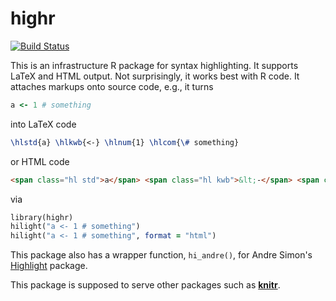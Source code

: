 # highr

[![Build Status](https://travis-ci.org/yihui/highr.png)](https://travis-ci.org/yihui/highr)

This is an infrastructure R package for syntax highlighting. It supports
LaTeX and HTML output. Not surprisingly, it works best with R code. It
attaches markups onto source code, e.g., it turns

```ruby
a <- 1 # something
```

into LaTeX code

```latex
\hlstd{a} \hlkwb{<-} \hlnum{1} \hlcom{\# something}
```

or HTML code

```html
<span class="hl std">a</span> <span class="hl kwb">&lt;-</span> <span class="hl num">1</span> <span class="hl com"># something</span>
```

via

```ruby
library(highr)
hilight("a <- 1 # something")
hilight("a <- 1 # something", format = "html")
```

This package also has a wrapper function, `hi_andre()`, for Andre Simon's
[Highlight](http://www.andre-simon.de) package.

This package is supposed to serve other packages such as
[**knitr**](http://yihui.name/knitr).
